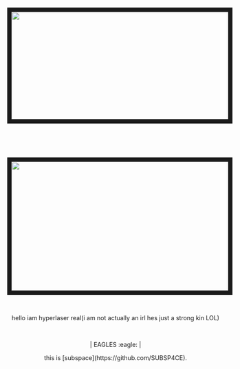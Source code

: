 <p align="center">
<img src="https://i.imgur.com/07yLS5W.png" width="700" height="250" border="10"/>
</p>
</br></br></br>
<p align="center">
<img src="https://i.imgur.com/U0wUxAy.jpeg" width="800" height="300" border="10"/>
</p>
</br>
<p align=center>hello iam hyperlaser real(i am not actually an irl hes just a strong kin LOL)<p align=center>
</br>
<p align="center">| EAGLES :eagle: | <p align="center">
<p align="center"> this is [subspace](https://github.com/SUBSP4CE). <p align="center">
